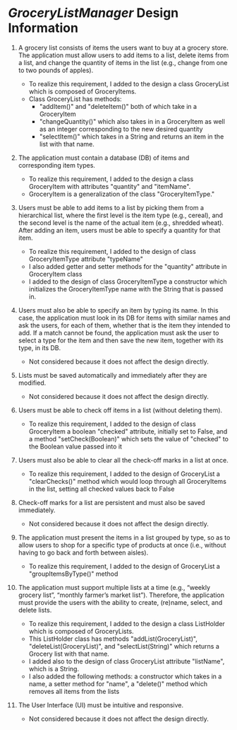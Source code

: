 # *GroceryListManager* Design Information

1. A grocery list consists of items the users want to buy at a grocery store. The application
must allow users to add items to a list, delete items from a list, and change the quantity
of items in the list (e.g., change from one to two pounds of apples).
    - To realize this requirement, I added to the design a class GroceryList which is composed of GroceryItems.
    - Class GroceryList has methods: 
        - "addItem()" and "deleteItem()" both of which take in a GroceryItem
        - "changeQuantity()" which also takes in in a GroceryItem as well as an integer corresponding to the new desired quantity
        - "selectItem()" which takes in a String and returns an item in the list with that name.
    
2. The application must contain a database (DB) of items and corresponding item types.
    - To realize this requirement, I added to the design a class GroceryItem with attributes "quantity" and "itemName".
    - GroceryItem is a generalization of the class "GroceryItemType."
    
3. Users must be able to add items to a list by picking them from a hierarchical list, where
the first level is the item type (e.g., cereal), and the second level is the name of the
actual item (e.g., shredded wheat). After adding an item, users must be able to specify a
quantity for that item.
    - To realize this requirement, I added to the design of class GroceryItemType attribute "typeName"
    - I also added getter and setter methods for the "quantity" attribute in GroceryItem class
    - I added to the design of class GroceryItemType a constructor which initializes the GroceryItemType name with the String that is passed in.

4. Users must also be able to specify an item by typing its name. In this case, the
application must look in its DB for items with similar names and ask the users, for each
of them, whether that is the item they intended to add. If a match cannot be found, the
application must ask the user to select a type for the item and then save the new item,
together with its type, in its DB.
    - Not considered because it does not affect the design directly.

5. Lists must be saved automatically and immediately after they are modified.
    - Not considered because it does not affect the design directly.

6. Users must be able to check off items in a list (without deleting them).
    - To realize this requirement, I added to the design of class GroceryItem a boolean "checked" attribute, initially set to False, and a method "setCheck(Boolean)" which sets the value of "checked" to the Boolean value passed into it

7. Users must also be able to clear all the check-off marks in a list at once.
    - To realize this requirement, I added to the design of GroceryList a "clearChecks()" method which would loop through all GroceryItems in the list, setting all checked values back to False
    
8. Check-off marks for a list are persistent and must also be saved immediately.
    - Not considered because it does not affect the design directly.

9. The application must present the items in a list grouped by type, so as to allow users to
shop for a specific type of products at once (i.e., without having to go back and forth
between aisles).
    - To realize this requirement, I added to the design of GroceryList a "groupItemsByType()" method

10. The application must support multiple lists at a time (e.g., “weekly grocery list”, “monthly farmer’s market list”). Therefore, the application must provide the users with the ability to create, (re)name, select, and delete lists.
    - To realize this requirement, I added to the design a class ListHolder which is composed of GroceryLists. 
    - This ListHolder class has methods "addList(GroceryList)", "deleteList(GroceryList)", and "selectList(String)" which returns a Grocery list with that name.
    - I added also to the design of class GroceryList attribute "listName", which is a String.
    - I also added the following methods: a constructor which takes in a name, a setter method for "name", a "delete()" method which removes all items from the lists
        
11. The User Interface (UI) must be intuitive and responsive.
    - Not considered because it does not affect the design directly.